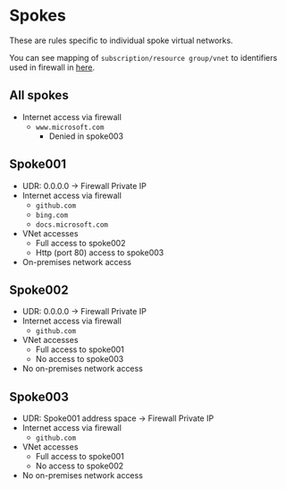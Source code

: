 # Spokes

These are rules specific to individual spoke virtual networks.

You can see mapping of `subscription/resource group/vnet` 
to identifiers used in firewall in [here](spokes.md).

## All spokes

- Internet access via firewall
  - `www.microsoft.com`
    - Denied in spoke003

## Spoke001

- UDR: 0.0.0.0 -> Firewall Private IP
- Internet access via firewall
  - `github.com`
  - `bing.com`
  - `docs.microsoft.com`
- VNet accesses
  - Full access to spoke002
  - Http (port 80) access to spoke003
- On-premises network access

## Spoke002

- UDR: 0.0.0.0 -> Firewall Private IP
- Internet access via firewall
  - `github.com`
- VNet accesses
  - Full access to spoke001
  - No access to spoke003
- No on-premises network access

## Spoke003

- UDR: Spoke001 address space -> Firewall Private IP
- Internet access via firewall
  - `github.com`
- VNet accesses
  - Full access to spoke001
  - No access to spoke002
- No on-premises network access
